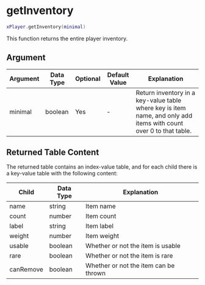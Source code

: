 # getInventory

```lua
xPlayer.getInventory(minimal)
```

This function returns the entire player inventory.

## Argument

| Argument | Data Type | Optional | Default Value | Explanation                                                                                                       |
|----------|-----------|----------|---------------|-------------------------------------------------------------------------------------------------------------------|
| minimal  | boolean   | Yes      | -             | Return inventory in a key-value table where key is item name, and only add items with count over 0 to that table. |

## Returned Table Content

The returned table contains an index-value table, and for each child there is a key-value table with the following content:

| Child     | Data Type | Explanation                           |
|-----------|-----------|---------------------------------------|
| name      | string    | Item name                             |
| count     | number    | Item count                            |
| label     | string    | Item label                            |
| weight    | number    | Item weight                           |
| usable    | boolean   | Whether or not the item is usable     |
| rare      | boolean   | Whether or not the item is rare       |
| canRemove | boolean   | Whether or not the item can be thrown |
